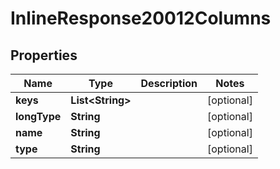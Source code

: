 # InlineResponse20012Columns

## Properties
Name | Type | Description | Notes
------------ | ------------- | ------------- | -------------
**keys** | **List&lt;String&gt;** |  |  [optional]
**longType** | **String** |  |  [optional]
**name** | **String** |  |  [optional]
**type** | **String** |  |  [optional]

